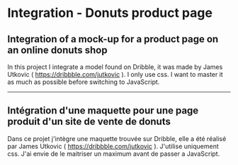 # Integration - Donuts product page
  
## Integration of a mock-up for a product page on an online donuts shop
In this project I integrate a model found on Dribble, it was made by James Utkovic ( https://dribbble.com/jutkovic ).
I only use css. I want to master it as much as possible before switching to JavaScript.
  
------
  
## Intégration d'une maquette pour une page produit d'un site de vente de donuts
Dans ce projet j'intègre une maquette trouvée sur Dribble, elle a été réalisé par James Utkovic ( https://dribbble.com/jutkovic ).
J'utilise uniquement css. J'ai envie de le maitriser un maximum avant de passer a JavaScript.
